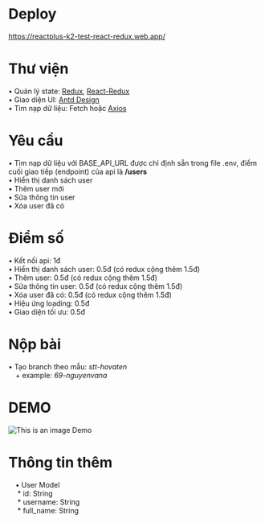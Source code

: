 # Deploy
https://reactplus-k2-test-react-redux.web.app/

# Thư viện
  • Quản lý state: [Redux](https://redux.js.org/), [React-Redux](https://react-redux.js.org/) <br/>
  • Giao diện UI: [Antd Design](https://ant.design/) <br/>
  • Tìm nạp dữ liệu: Fetch hoặc [Axios](https://github.com/axios/axios) <br/>

# Yêu cầu
  • Tìm nạp dữ liệu với BASE_API_URL được chỉ định sẵn trong file .env, điểm cuối giao tiếp (endpoint) của api là **/users** <br/>
  • Hiển thị danh sách user <br/>
  • Thêm user mới <br/>
  • Sửa thông tin user <br/>
  • Xóa user đã có <br/>

# Điểm số
  • Kết nối api: 1đ <br/>
  • Hiển thị danh sách user: 0.5đ (có redux cộng thêm 1.5đ) <br/>
  • Thêm user: 0.5đ (có redux cộng thêm 1.5đ) <br/>
  • Sửa thông tin user: 0.5đ (có redux cộng thêm 1.5đ) <br/>
  • Xóa user đã có: 0.5đ (có redux cộng thêm 1.5đ) <br/>
  • Hiệu ứng loading: 0.5đ <br/>
  • Giao diện tối ưu: 0.5đ <br/>

# Nộp bài
  • Tạo branch theo mẫu: *stt-hovaten* <br/>
  &ensp;&ensp;+ example: *69-nguyenvana* <br/>

# DEMO
  ![This is an image Demo](https://firebasestorage.googleapis.com/v0/b/furniture-ae9ab.appspot.com/o/Users.png?alt=media&token=5dedb09c-2f93-4c14-a844-5885d58ff956)

# Thông tin thêm
&ensp;&ensp;• User Model <br/>
&ensp;&ensp; * id: String <br/>
&ensp;&ensp; * username: String <br/>
&ensp;&ensp; * full_name: String <br/>